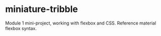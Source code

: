 # miniature-tribble
Module 1 mini-project, working with flexbox and CSS. Reference material flexbox syntax. 

